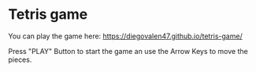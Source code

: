# Tetris game

You can play the game here: https://diegovalen47.github.io/tetris-game/

Press "PLAY" Button to start the game an use the Arrow Keys to move the pieces.
